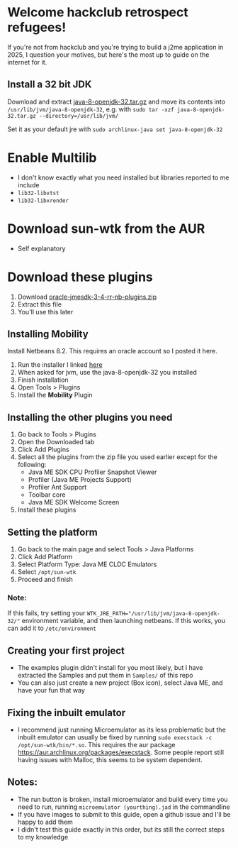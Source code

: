 # Welcome hackclub retrospect refugees!
If you're not from hackclub and you're trying to build a j2me application in 2025, I question your motives, but here's the most up to guide on the internet for it.

## Install a 32 bit JDK
Download and extract [java-8-openjdk-32.tar.gz](https://files.mercurywork.shop/rafflesia/java-8-openjdk-32.tar.gz) and move its contents into `/usr/lib/jvm/java-8-openjdk-32`, e.g. with `sudo tar -xzf java-8-openjdk-32.tar.gz --directory=/usr/lib/jvm/`

Set it as your default jre with `sudo archlinux-java set java-8-openjdk-32`

# Enable Multilib
* I don't know exactly what you need installed but libraries reported to me include
* `lib32-libxtst`
* `lib32-libxrender`

# Download sun-wtk from the AUR
* Self explanatory

# Download these plugins 
1. Download [oracle-jmesdk-3-4-rr-nb-plugins.zip](https://files.mercurywork.shop/rafflesia/oracle-jmesdk-3-4-rr-nb-plugins.zip)
2. Extract this file
3. You'll use this later

## Installing Mobility
Install Netbeans 8.2. This requires an oracle account so I posted it here.
1. Run the installer I linked [here](https://files.mercurywork.shop/rafflesia/netbeans-8.2-linux.sh)
2. When asked for jvm, use the java-8-openjdk-32 you installed
3. Finish installation
4. Open Tools > Plugins
5. Install the **Mobility** Plugin

## Installing the other plugins you need
1. Go back to Tools > Plugins
2. Open the Downloaded tab
3. Click Add Plugins
4. Select all the plugins from the zip file you used earlier except for the following:
    * Java ME SDK CPU Profiler Snapshot Viewer
    * Profiler (Java ME Projects Support)
    * Profiler Ant Support
    * Toolbar core
    * Java ME SDK Welcome Screen
5. Install these plugins

## Setting the platform
1. Go back to the main page and select Tools > Java Platforms
2. Click Add Platform
3. Select Platform Type: Java ME CLDC Emulators
4. Select `/opt/sun-wtk`
5. Proceed and finish

### Note:
If this fails, try setting your `WTK_JRE_PATH="/usr/lib/jvm/java-8-openjdk-32/"` environment variable, and then launching netbeans. If this works, you can add it to `/etc/environment`

## Creating your first project
* The examples plugin didn't install for you most likely, but I have extracted the Samples and put them in `Samples/` of this repo
* You can also just create a new project (Box icon), select Java ME, and have your fun that way

## Fixing the inbuilt emulator
* I recommend just running Microemulator as its less problematic but the inbuilt emulator can usually be fixed by running `sudo execstack -c /opt/sun-wtk/bin/*.so`. This requires the aur package https://aur.archlinux.org/packages/execstack. Some people report still having issues with Malloc, this seems to be system dependent.

## Notes:
* The run button is broken, install microemulator and build every time you need to run, running `microemulator (yourthing).jad` in the commandline
* If you have images to submit to this guide, open a github issue and I'll be happy to add them
* I didn't test this guide exactly in this order, but its still the correct steps to my knowledge
